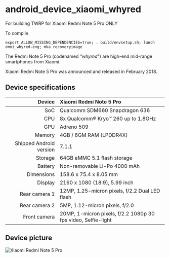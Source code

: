 # android_device_xiaomi_whyred
For building TWRP for Xiaomi Redmi Note 5 Pro ONLY

To compile

`export ALLOW_MISSING_DEPENDENCIES=true; . build/envsetup.sh; lunch omni_whyred-eng; mka recoveryimage`

The Redmi Note 5 Pro (codenamed _"whyred"_) are high-end mid-range smartphones from Xiaomi.

Xiaomi Redmi Note 5 Pro was announced and released in February 2018.

## Device specifications

| Device       | Xiaomi Redmi Note 5 Pro                         |
| -----------: | :---------------------------------------------- |
| SoC          | Qualcomm SDM660 Snapdragon 636                  |
| CPU          | 8x Qualcomm® Kryo™ 260 up to 1.8GHz             |
| GPU          | Adreno 509                                      |
| Memory       | 4GB / 6GM RAM (LPDDR4X)                         |
| Shipped Android version | 7.1.1                                |
| Storage      | 64GB eMMC 5.1 flash storage                     |
| Battery      | Non-removable Li-Po 4000 mAh                    |
| Dimensions   | 158.6 x 75.4 x 8.05 mm                          |
| Display      | 2160 x 1080 (18:9), 5.99 inch                   |
| Rear camera 1 | 12MP, 1.25-micron pixels, f/2.2 Dual LED flash |
| Rear camera 2 | 5MP, 1.12-micron pixels, f/2.0                |
| Front camera | 20MP, 1-micron pixels, f/2.2 1080p 30 fps video, Selfie-light|

## Device picture

![Xiaomi Redmi Note 5 Pro](https://www1-lw.xda-cdn.com/files/2018/02/Xiaomi-Redmi-Note-5-and-Redmi-Note-5-Pro-Forums-now-Open.png)
